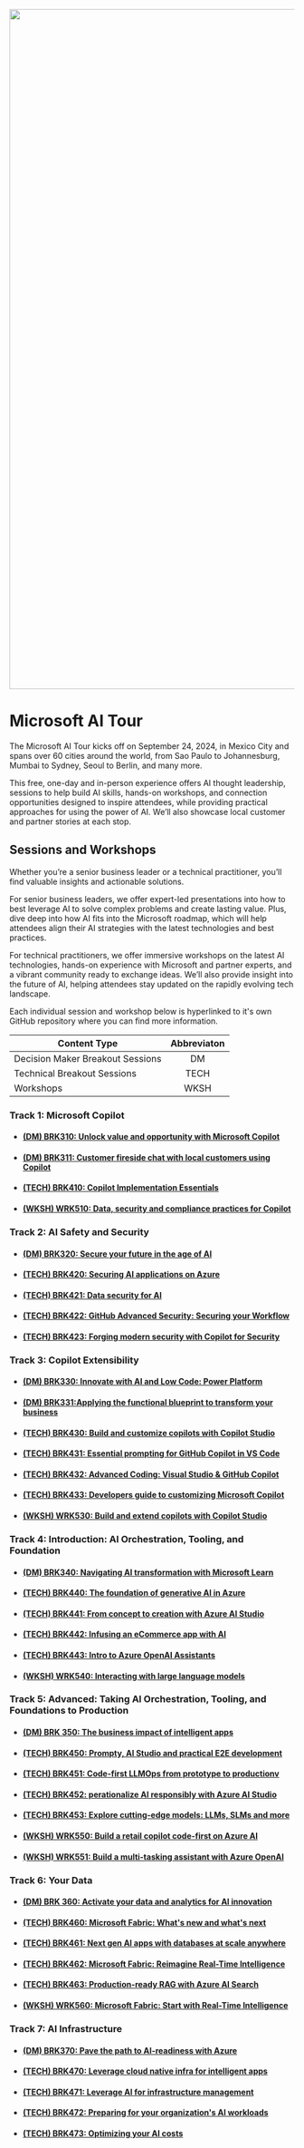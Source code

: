 <p align="center">
<img src="https://github.com/microsoft/aitour-repo-principal-list/blob/main/assets/email-banners_MSAITour24_v5.png" alt="decorative banner" width="1200"/>
</p>

# Microsoft AI Tour

The Microsoft AI Tour kicks off on September 24, 2024, in Mexico City and spans over 60 cities around the world, from Sao Paulo to Johannesburg, Mumbai to Sydney, Seoul to Berlin, and many more. 

This free, one-day and in-person experience offers AI thought leadership, sessions to help build AI skills, hands-on workshops, and connection opportunities designed to inspire attendees, while providing practical approaches for using the power of AI. We’ll also showcase local customer and partner stories at each stop.

## Sessions and Workshops

Whether you’re a senior business leader or a technical practitioner, you’ll find valuable insights and actionable solutions.

For senior business leaders, we offer expert-led presentations into how to best leverage AI to solve complex problems and create lasting value. Plus, dive deep into how AI fits into the Microsoft roadmap, which will help attendees align their AI strategies with the latest technologies and best practices.

For technical practitioners, we offer immersive workshops on the latest AI technologies, hands-on experience with Microsoft and partner experts, and a vibrant community ready to exchange ideas. We’ll also provide insight into the future of AI, helping attendees stay updated on the rapidly evolving tech landscape.

Each individual session and workshop below is hyperlinked to it's own GitHub repository where you can find more information.

<div align="center">
  
| Content Type   |      Abbreviaton      |
|----------|:-------------:|
| Decision Maker Breakout Sessions |  DM |
| Technical Breakout Sessions | TECH |
| Workshops |    WKSH   | 

</div>

### Track 1: Microsoft Copilot

- #### [(DM) BRK310: Unlock value and opportunity with Microsoft Copilot](https://github.com/microsoft/aitour-unlock-value-with-copilot)
- #### [(DM) BRK311: Customer fireside chat with local customers using Copilot](https://github.com/microsoft/aitour-customer-fireside-chat)
- #### [(TECH) BRK410: Copilot Implementation Essentials](https://github.com/microsoft/aitour-copilot-implementation-essentials)
- #### [(WKSH) WRK510: Data, security and compliance practices for Copilot](https://github.com/microsoft/aitour-copilot-security-practices)

### Track 2: AI Safety and Security

- #### [(DM) BRK320: Secure your future in the age of AI](https://github.com/microsoft/aitour-secure-future-in-ai-age)
- #### [(TECH) BRK420: Securing AI applications on Azure](https://github.com/microsoft/aitour-securing-ai-apps-on-azure)
- #### [(TECH) BRK421: Data security for AI](https://github.com/microsoft/aitour-data-security-for-ai)
- #### [(TECH) BRK422: GitHub Advanced Security: Securing your Workflow](https://github.com/microsoft/aitour-github-advanced-security-workflow)
- #### [(TECH) BRK423: Forging modern security with Copilot for Security​​](https://github.com/microsoft/aitour-cybersecurity-posture-with-copilot)

### Track 3: Copilot Extensibility

 - ####	[(DM) BRK330: Innovate with AI and Low Code: Power Platform](https://github.com/microsoft/aitour-ai-and-low-code-innovation)
 - ####	[(DM) BRK331:Applying the functional blueprint to transform your business](https://github.com/microsoft/aitour-blueprint-to-transform-business)
 - ####	[(TECH) BRK430: Build and customize copilots with Copilot Studio](https://github.com/microsoft/aitour-building-copilots-with-copilot-studio)
 - ####	[(TECH) BRK431: Essential prompting for GitHub Copilot in VS Code](https://github.com/microsoft/aitour-github-copilot-can-do-that)
 - ####	[(TECH) BRK432: Advanced Coding: Visual Studio & GitHub Copilot](https://github.com/microsoft/aitour-coding-mastery-with-github-copilot)
 - ####	[(TECH) BRK433: Developers guide to customizing Microsoft Copilot](https://github.com/microsoft/aitour-customizing-github-copilot)
 - ####	[(WKSH) WRK530: Build and extend copilots with Copilot Studio](https://github.com/microsoft/aitour-building-copilots-with-copilot-studio)

### Track 4: Introduction: AI Orchestration, Tooling, and Foundation

-  ####	[(DM) BRK340: Navigating AI transformation with Microsoft Learn](https://github.com/microsoft/aitour-navigating-ai-with-microsoft-learn)
-  ####	[(TECH) BRK440: The foundation of generative AI in Azure](https://github.com/microsoft/aitour-generative-ai-in-azure)
-  ####	[(TECH) BRK441: From concept to creation with Azure AI Studio](https://github.com/microsoft/aitour-concept-to-creation-ai-studio)
-  ####	[(TECH) BRK442: Infusing an eCommerce app with AI​](https://github.com/microsoft/aitour-ecommerce-app-with-ai)
-  ####	[(TECH) BRK443: Intro to Azure OpenAI Assistants](https://github.com/microsoft/aitour-azure-openai-assistants)
-  ####	[(WKSH) WRK540: Interacting with large language models](https://github.com/microsoft/aitour-interact-with-llms)

### Track 5: Advanced: Taking AI Orchestration, Tooling, and Foundations to Production

- #### 	[(DM) BRK 350: The business impact of intelligent apps](https://github.com/microsoft/aitour-buisness-impact-of-intelligent-apps)
- #### 	[(TECH) BRK450: Prompty, AI Studio and practical E2E development](https://github.com/microsoft/aitour-e2e-dev-with-prompty-and-ai-studio)
- #### 	[(TECH) BRK451: Code-first LLMOps from prototype to productionv](https://github.com/microsoft/aitour-llmops-with-gen-ai-tools)
- #### 	[(TECH) BRK452: perationalize AI responsibly with Azure AI Studio](https://github.com/microsoft/aitour-operate-ai-responsibly-with-ai-studio)
- #### 	[(TECH) BRK453: Explore cutting-edge models: LLMs, SLMs and more](https://github.com/microsoft/aitour-exploring-cutting-edge-models)
- #### 	[(WKSH) WRK550: Build a retail copilot code-first on Azure AI](https://github.com/microsoft/aitour-build-a-copilot-on-azure-ai)
- #### 	[(WKSH) WRK551: Build a multi-tasking assistant with Azure OpenAI](https://github.com/microsoft/aitour-writing-assistant-with-azure-openai)

### Track 6: Your Data

- #### 	[(DM) BRK 360: Activate your data and analytics for AI innovation](https://github.com/microsoft/aitour-data-analytics-for-ai-innovation)
- #### 	[(TECH) BRK460: Microsoft Fabric: What's new and what's next](https://github.com/microsoft/aitour-whats-new-with-fabric)
- #### 	[(TECH) BRK461: Next gen AI apps with databases at scale anywhere](https://github.com/microsoft/aitour-ai-apps-with-scalable-database)
- #### 	[(TECH) BRK462: Microsoft Fabric: Reimagine Real-Time Intelligence](https://github.com/microsoft/aitour-reimagine-fabric-intelligence)
- #### 	[(TECH) BRK463: Production-ready RAG with Azure AI Search](https://github.com/microsoft/aitour-rag-with-ai-search)
- #### 	[(WKSH) WRK560: Microsoft Fabric: Start with Real-Time Intelligence](https://github.com/microsoft/aitour-get-started-with-fabric)

### Track 7: AI Infrastructure

- #### 	[(DM) BRK370: Pave the path to AI-readiness with Azure](https://github.com/microsoft/aitour-ai-readiness-with-azure)
- #### 	[(TECH) BRK470: Leverage cloud native infra for intelligent apps](https://github.com/microsoft/aitour-cloud-native-apps-with-azure-ai-and-aks)
- #### 	[(TECH) BRK471: Leverage AI for infrastructure management](https://github.com/microsoft/aitour-leveraging-ai-for-infrastructure-managaement)
- #### 	[(TECH) BRK472: Preparing for your organization's AI workloads​](https://github.com/microsoft/aitour-preparing-for-ai-workloads)
- #### 	[(TECH) BRK473: Optimizing your AI costs​](https://github.com/microsoft/aitour-opimizing-your-ai-costs)
